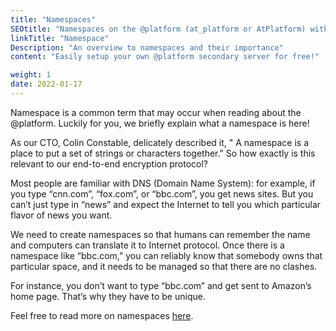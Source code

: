 ```yaml
---
title: "Namespaces"
SEOtitle: "Namespaces on the @platform (at_platform or AtPlatform) with free @signs (AtSign or at_sign)"
linkTitle: "Namespace"
Description: "An overview to namespaces and their importance"
content: "Easily setup your own @platform secondary server for free!"

weight: 1
date: 2022-01-17
---
```


Namespace is a common term that may occur when reading about the @platform. Luckily for you, we briefly explain what a namespace is here!

As our CTO, Colin Constable, delicately described it, " A namespace is a place to put a set of strings or characters together." So how exactly is this relevant to our end-to-end encryption protocol?

Most people are familiar with DNS (Domain Name System): for example, if you type “cnn.com”, “fox.com”, or “bbc.com”, you get news sites. But you can’t just type in “news” and expect the Internet to tell you which particular flavor of news you want.

We need to create namespaces so that humans can remember the name and computers can translate it to Internet protocol. Once there is a namespace like “bbc.com,” you can reliably know that somebody owns that particular space, and it needs to be managed so that there are no clashes.

For instance, you don’t want to type “bbc.com” and get sent to Amazon’s home page. That’s why they have to be unique.

Feel free to read more on namespaces [here](https://atsigncompany.medium.com/the-hidden-beauty-of-protocol-namespaces-6f5fab7f7a09).

<!-- ## Getting @signs and keys.

Your first step is to get a couple of @signs, it is best to get at least two, so you can experiment with sharing end-to-end
encrypted data across the @platform.

### There are two methods to get @signs.

#### The first

Go to [atsign.com](https://atsign.com) and clicking [Get an @sign](https://atsign.com/get-an-sign/). If you go
this route then you have more influence on your free @sign or pay for one of your choosing. Once you have your @signs,
do not forget to activate them.

![activate @sign](/docs/Get-Started/get-an-atsign/images/activate-ui.png)

Activating creates a microservice (we call the secondary server) and once
that is spun up on Atsign infrastructure you will see a QR-Code to scan with an @ enabled application.

![activated @sign](/docs/Get-Started/get-an-atsign/images/activated.png)

The pairing consists of your device creating cryptographic
keys and sharing the public keys to the secondary server, you will be asked to store your private keys.
Storing your keys is vitally important as only you have the keys.

#### The second

The experience of getting a @sign via the website is great for developers as you have advanced options available, to reset
@signs and to point your @sign to your own infrastructure. For getting people onboarded quickly, a better experience would
be to get a free @sign within the app itself, this is option 2.

![generate @sign](/docs/Get-Started/get-an-atsign/images/generate-free-@sign.png)

The [onboarding widget](https://pub.dev/packages/at_onboarding_flutter) together with an API key provides a button
marked "Generate Free @sign".

![generate @sign-pair](/docs/Get-Started/get-an-atsign/images/generate-free-@sign-pair.png)

When selected a number of free @signs given to chose from, once selected it is quickly activated,
then once again you will be asked to store the cryptographic keys for the @sign.

### Once you have your @signs and keys

You are ready to start using the @platform! We have a number [demo apps](https://github.com/atsign-foundation/at_demos) that are constantly being updated, feel free to
fork or clone and try them.
There is also another nice app in development by [xavierchanth](https://github.com/XavierChanth/chit_chat) which is a
chat app using the @platform. It is a nice example to follow as it uses the [contacts](https://pub.dev/packages/at_contact)
combined with the [at_chat_flutter](https://pub.dev/packages/at_chat_flutter) widgets to create a simple chat app between
@signs.

![ChitCh@t](/docs/Get-Started/get-an-atsign/images/ChitCh@t-low.png)

Each @ enabled application will ask you once for your @sign and then your keys, so it can synchronize with your secondary server.
This means you might like to store your keys on a personal network drive or service (e.g. gdrive/idrive/onedrive) so
you can connect other @ enabled apps to your @sign easily. Remember not to share and protect your keys.

### Other widgets and the @platform/@protocol source code

We have an ever-growing number of widgets on [pub.dev](https://pub.dev/publishers/atsign.org/packages)
The @plaform and the @protocol are open source projects on [GitHub](https://github.com/atsign-foundation). If you see something missing,
or not working let us know or better still contribute with a PR!

## Where should I go next?

First, if you haven't setup Flutter, do that [here](/docs/get-started/setup-your-env/).

Otherwise, continue to building your first app [here](/docs/get-started/create-a-project/). -->
